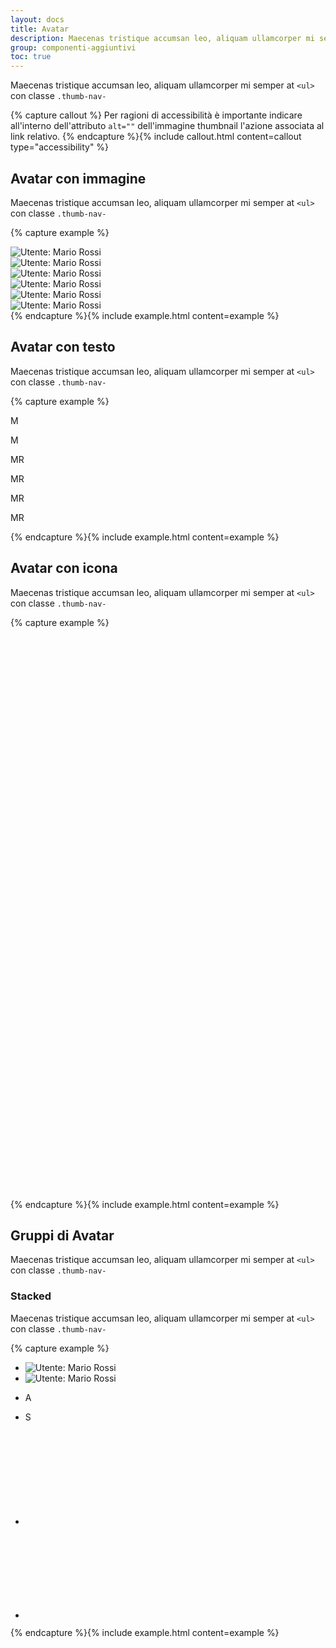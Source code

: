 ```yaml
---
layout: docs
title: Avatar
description: Maecenas tristique accumsan leo, aliquam ullamcorper mi semper at
group: componenti-aggiuntivi
toc: true
---
```


<style>
  /* Style override for Documentation purposes */

</style>

Maecenas tristique accumsan leo, aliquam ullamcorper mi semper at `<ul>` con classe `.thumb-nav-`

{% capture callout %}
Per ragioni di accessibilità è importante indicare all'interno dell'attributo `alt=""` dell'immagine thumbnail l'azione associata al link relativo.
{% endcapture %}{% include callout.html content=callout type="accessibility" %}

## Avatar con immagine

Maecenas tristique accumsan leo, aliquam ullamcorper mi semper at `<ul>` con classe `.thumb-nav-`

{% capture example %}
<div class="d-flex align-items-center justify-content-around flex-wrap flex-sm-nowrap">
	<div class="avatar size-xs">
		<img src="https://randomuser.me/api/portraits/men/46.jpg" alt="Utente: Mario Rossi">
	</div>
	<div class="avatar size-sm">
		<img src="https://randomuser.me/api/portraits/women/44.jpg" alt="Utente: Mario Rossi">
	</div>
	<div class="avatar">
		<img src="https://randomuser.me/api/portraits/men/43.jpg" alt="Utente: Mario Rossi">
	</div>
	<div class="avatar size-lg">
		<img src="https://randomuser.me/api/portraits/women/41.jpg" alt="Utente: Mario Rossi">
	</div>
	<div class="avatar size-xl">
		<img src="https://randomuser.me/api/portraits/men/33.jpg" alt="Utente: Mario Rossi">
	</div>
	<div class="avatar size-xxl">
		<img src="https://randomuser.me/api/portraits/women/24.jpg" alt="Utente: Mario Rossi">
	</div>
</div>
{% endcapture %}{% include example.html content=example %}


## Avatar con testo

Maecenas tristique accumsan leo, aliquam ullamcorper mi semper at `<ul>` con classe `.thumb-nav-`

{% capture example %}
<div class="d-flex align-items-center justify-content-around flex-wrap flex-sm-nowrap">
	<div class="avatar avatar-text size-xs">
		<p>M</p>
	</div>
	<div class="avatar avatar-text size-sm">
		<p>M</p>
	</div>
	<div class="avatar avatar-text ">
		<p>MR</p>
	</div>
	<div class="avatar avatar-text size-lg">
		<p>MR</p>
	</div>
	<div class="avatar avatar-text size-xl">
		<p>MR</p>
	</div>
	<div class="avatar avatar-text size-xxl">
		<p>MR</p>
	</div>
</div>
{% endcapture %}{% include example.html content=example %}

## Avatar con icona

Maecenas tristique accumsan leo, aliquam ullamcorper mi semper at `<ul>` con classe `.thumb-nav-`

{% capture example %}
<div class="d-flex align-items-center justify-content-around flex-wrap flex-sm-nowrap">
	<div class="avatar size-xs">
		<svg class="icon icon-secondary"><use xlink:href="/dist/svg/sprite.svg#it-search"></use></svg>
	</div>
	<div class="avatar size-sm">
		<svg class="icon icon-secondary"><use xlink:href="/dist/svg/sprite.svg#it-search"></use></svg>
	</div>
	<div class="avatar">
		<svg class="icon icon-secondary"><use xlink:href="/dist/svg/sprite.svg#it-search"></use></svg>
	</div>
	<div class="avatar size-lg">
		<svg class="icon icon-secondary"><use xlink:href="/dist/svg/sprite.svg#it-search"></use></svg>
	</div>
	<div class="avatar size-xl">
		<svg class="icon icon-secondary"><use xlink:href="/dist/svg/sprite.svg#it-search"></use></svg>
	</div>
	<div class="avatar size-xxl">
		<svg class="icon icon-secondary"><use xlink:href="/dist/svg/sprite.svg#it-search"></use></svg>
	</div>
</div>
{% endcapture %}{% include example.html content=example %}

## Gruppi di Avatar

Maecenas tristique accumsan leo, aliquam ullamcorper mi semper at `<ul>` con classe `.thumb-nav-`

### Stacked

Maecenas tristique accumsan leo, aliquam ullamcorper mi semper at `<ul>` con classe `.thumb-nav-`

{% capture example %}
<ul class="avatar-group stacked">
	<li>
		<div class="avatar size-sm">
			<img src="https://randomuser.me/api/portraits/women/12.jpg" alt="Utente: Mario Rossi">
		</div>
	</li>
	<li>
		<div class="avatar size-sm">
			<img src="https://randomuser.me/api/portraits/men/13.jpg" alt="Utente: Mario Rossi">
		</div>
	</li>
	<li>
		<div class="avatar avatar-text size-sm complementary-2-bg">
			<p>A</p>
		</div>
	</li>
	<li>
		<div class="avatar avatar-text size-sm complementary-3-bg">
			<p>S</p>
		</div>
	</li>
	<li>
		<div class="avatar size-sm">
			<svg class="icon icon-secondary"><use xlink:href="/dist/svg/sprite.svg#it-search"></use></svg>
		</div>
	</li>
	<li>
		<div class="avatar size-sm">
			<svg class="icon icon-secondary"><use xlink:href="/dist/svg/sprite.svg#it-search"></use></svg>
		</div>
	</li>
</ul>
{% endcapture %}{% include example.html content=example %}
